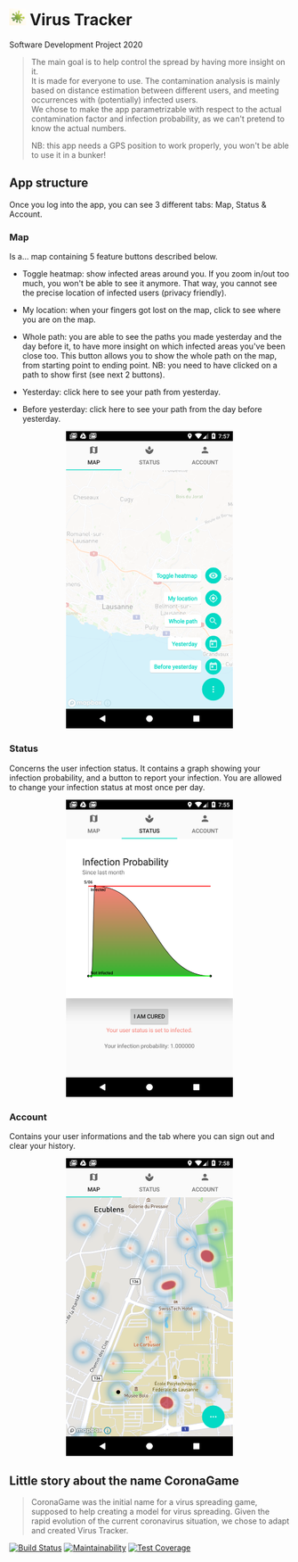 # <img src="app/src/main/ic_launcher-playstore.png" width="30" > Virus Tracker 
Software Development Project 2020

> The main goal is to help control the spread by having more insight on it.  
> It is made for everyone to use. 
> The contamination analysis is mainly based on distance estimation between different users, and meeting occurrences with (potentially) infected users.  
> We chose to make the app parametrizable with respect to the actual contamination factor and infection probability, as we can't pretend to know the actual numbers. 
>
> NB: this app needs a GPS position to work properly, you won't be able to use it in a bunker!

 

## App structure
Once you log into  the app, you can see 3 different tabs: Map, Status & Account.

### Map
Is a... map containing 5 feature buttons described below.

* Toggle heatmap: show infected areas around you. If you zoom in/out too much, you won't be able to see it anymore. That way, you cannot see the precise location of infected users (privacy friendly). 

* My location: when your fingers got lost on the map, click to see where you are on the map. 

* Whole path: you are able to see the paths you made yesterday and the day before it, to have more insight on which infected areas you've been close too. This button allows you to show the whole path on the map, from starting point to ending point. NB: you need to have clicked on a path to show first (see next 2 buttons). 

* Yesterday: click here to see your path from yesterday. 

* Before yesterday: click here to see your path from the day before yesterday. 

<p align="center">
  <img src="Screenshot_1591385996.png" width="300" >
</p>

### Status
Concerns the user infection status.
It contains a graph showing your infection probability, and a button to report your infection. You are allowed to change your infection status at most once per day. 


<p align="center">
  <img src="Screenshot_1591385876.png" width="300" >
</p>

### Account
Contains your user informations and the tab where you can sign out and clear your history. 

<p align="center">
  <img src="Screenshot_1591386066.png" width="300" >
</p>

## Little story about the name CoronaGame
> CoronaGame was the initial name for a virus spreading game, supposed to help creating a model for virus spreading. Given the rapid evolution of the current coronavirus situation, we chose to adapt and created Virus Tracker. 

<!--Badges-->
[![Build Status](https://api.cirrus-ci.com/github/CoronaTeam/CoronaGame.svg)](https://cirrus-ci.com/github/CoronaTeam/CoronaGame)
[![Maintainability](https://api.codeclimate.com/v1/badges/2f13f697c44a03275527/maintainability)](https://codeclimate.com/github/CoronaTeam/CoronaGame/maintainability)
[![Test Coverage](https://api.codeclimate.com/v1/badges/2f13f697c44a03275527/test_coverage)](https://codeclimate.com/github/CoronaTeam/CoronaGame/test_coverage)

